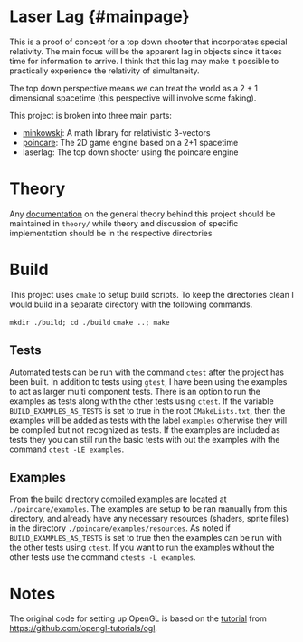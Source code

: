 # Laser Lag {#mainpage}
This is a proof of concept for a top down shooter that incorporates
special relativity. The main focus will be the apparent lag in objects
since it takes time for information to arrive. I think that this lag may
make it possible to practically experience the relativity of simultaneity.

The top down perspective means we can treat the world as a 2 + 1 dimensional
spacetime (this perspective will involve some faking).

This project is broken into three main parts:
 - [minkowski](minkowski/README.md): A math library for relativistic 3-vectors
 - [poincare](poincare/README.md): The 2D game engine based on a 2+1 spacetime
 - laserlag: The top down shooter using the poincare engine

# Theory
Any [documentation](theory/README.md) on the general theory behind this project should be
maintained in `theory/` while theory and discussion of specific implementation
should be in the respective directories

# Build
This project uses `cmake` to setup build scripts. To keep the directories
clean I would build in a separate directory with the following commands.

`mkdir ./build; cd ./build`
`cmake ..; make`

## Tests
Automated tests can be run with the command `ctest` after the project has
been built. In addition to tests using `gtest`, I have been using the
examples to act as larger multi component tests. There is an option to run
the examples as tests along with the other tests using `ctest`. If the
variable `BUILD_EXAMPLES_AS_TESTS` is set to true in the root `CMakeLists.txt`,
then the examples will be added as tests with the label `examples` otherwise
they will be compiled but not recognized as tests. If the examples are
included as tests they you can still run the basic tests with out the
examples with the command `ctest -LE examples`.

## Examples
From the build directory compiled examples are located at `./poincare/examples`.
The examples are setup to be ran manually from this directory, and already
have any necessary resources (shaders, sprite files) in the directory
`./poincare/examples/resources`. As noted if `BUILD_EXAMPLES_AS_TESTS` is
set to true then the examples can be run with the other tests using `ctest`.
If you want to run the examples without the other tests use the command
`ctests -L examples`.


# Notes
The original code for setting up OpenGL is based on the [tutorial](http://www.opengl-tutorial.org/beginners-tutorials/tutorial-1-opening-a-window/)
from https://github.com/opengl-tutorials/ogl.

